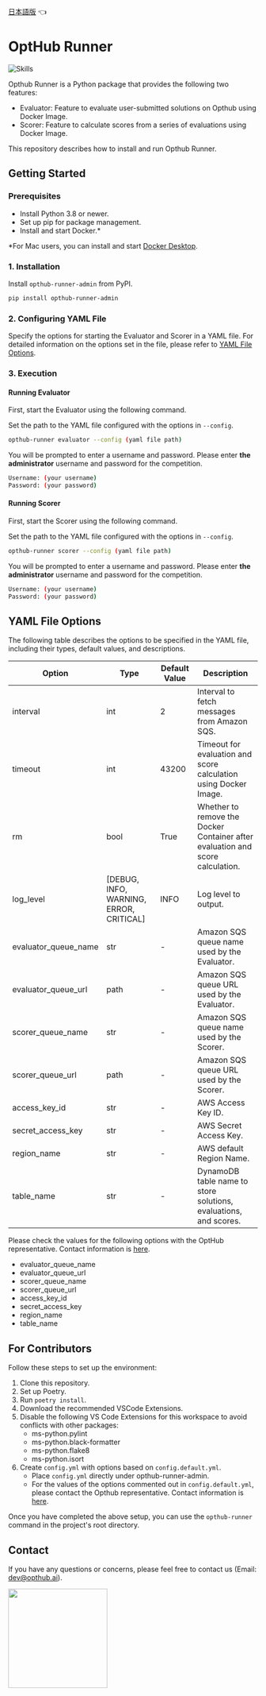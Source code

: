 [日本語版](README_ja.md) 👈
# OptHub Runner

![Skills](https://skillicons.dev/icons?i=py,aws,graphql,docker,vscode,github)

Opthub Runner is a Python package that provides the following two features:

- Evaluator: Feature to evaluate user-submitted solutions on Opthub using Docker Image.
- Scorer: Feature to calculate scores from a series of evaluations using Docker Image.

This repository describes how to install and run Opthub Runner.

## Getting Started
### Prerequisites
- Install Python 3.8 or newer.
- Set up pip for package management.
- Install and start Docker.*

\*For Mac users, you can install and start [Docker Desktop](https://docs.docker.com/desktop/install/mac-install/).

### 1. Installation

Install `opthub-runner-admin` from PyPI.
```bash
pip install opthub-runner-admin
```

### 2. Configuring YAML File
Specify the options for starting the Evaluator and Scorer in a YAML file. For detailed information on the options set in the file, please refer to [YAML File Options](#YAMLFileOptions).

### 3. Execution
#### Running Evaluator

First, start the Evaluator using the following command.

Set the path to the YAML file configured with the options in `--config`.


```bash
opthub-runner evaluator --config (yaml file path)
```

You will be prompted to enter a username and password. Please enter **the administrator** username and password for the competition.

```bash
Username: (your username)
Password: (your password)
```

#### Running Scorer
First, start the Scorer using the following command.

Set the path to the YAML file configured with the options in `--config`.

```bash
opthub-runner scorer --config (yaml file path)
```

You will be prompted to enter a username and password. Please enter **the administrator** username and password for the competition.
```bash
Username: (your username)
Password: (your password)
```

## YAML File Options <a id="YAMLFileOptions"></a>
The following table describes the options to be specified in the YAML file, including their types, default values, and descriptions.

| Option | Type | Default Value | Description |
| ------ | ---- | ------------- | ----------- |
| interval | int | 2 | Interval to fetch messages from Amazon SQS. |
| timeout | int | 43200 | Timeout for evaluation and score calculation using Docker Image. |
| rm | bool | True | Whether to remove the Docker Container after evaluation and score calculation. |
| log_level | [DEBUG, INFO, WARNING, ERROR, CRITICAL] | INFO | Log level to output. |
| evaluator_queue_name | str | - | Amazon SQS queue name used by the Evaluator. |
| evaluator_queue_url | path | - | Amazon SQS queue URL used by the Evaluator. |
| scorer_queue_name | str | - | Amazon SQS queue name used by the Scorer. |
| scorer_queue_url | path | - | Amazon SQS queue URL used by the Scorer. |
| access_key_id | str | - | AWS Access Key ID. |
| secret_access_key | str | - | AWS Secret Access Key. |
| region_name | str | - | AWS default Region Name. |
| table_name | str | - | DynamoDB table name to store solutions, evaluations, and scores. |

Please check the values for the following options with the OptHub representative. Contact information is [here](#Contact).

- evaluator_queue_name
- evaluator_queue_url
- scorer_queue_name
- scorer_queue_url
- access_key_id
- secret_access_key
- region_name
- table_name

## For Contributors

Follow these steps to set up the environment:

1. Clone this repository.
2. Set up Poetry.
3. Run `poetry install`.
4. Download the recommended VSCode Extensions.
5. Disable the following VS Code Extensions for this workspace to avoid conflicts with other packages:
    - ms-python.pylint
    - ms-python.black-formatter
    - ms-python.flake8
    - ms-python.isort
6. Create `config.yml` with options based on `config.default.yml`.
    - Place `config.yml` directly under opthub-runner-admin.
    - For the values of the options commented out in `config.default.yml`, please contact the Opthub representative. Contact information is [here](#Contact).

Once you have completed the above setup, you can use the `opthub-runner` command in the project's root directory.

## Contact <a id="Contact"></a>

If you have any questions or concerns, please feel free to contact us (Email: dev@opthub.ai).

<img src="https://opthub.ai/assets/images/logo.svg" width="200">
